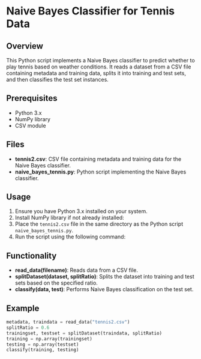 # Naive Bayes Classifier for Tennis Data

## Overview
This Python script implements a Naive Bayes classifier to predict whether to play tennis based on weather conditions. It reads a dataset from a CSV file containing metadata and training data, splits it into training and test sets, and then classifies the test set instances.

## Prerequisites
- Python 3.x
- NumPy library
- CSV module

## Files
- **tennis2.csv**: CSV file containing metadata and training data for the Naive Bayes classifier.
- **naive_bayes_tennis.py**: Python script implementing the Naive Bayes classifier.

## Usage
1. Ensure you have Python 3.x installed on your system.
2. Install NumPy library if not already installed:
3. Place the `tennis2.csv` file in the same directory as the Python script `naive_bayes_tennis.py`.
4. Run the script using the following command:

## Functionality
- **read_data(filename)**: Reads data from a CSV file.
- **splitDataset(dataset, splitRatio)**: Splits the dataset into training and test sets based on the specified ratio.
- **classify(data, test)**: Performs Naive Bayes classification on the test set.

## Example
```python
metadata, traindata = read_data("tennis2.csv")
splitRatio = 0.6
trainingset, testset = splitDataset(traindata, splitRatio)
training = np.array(trainingset)
testing = np.array(testset)
classify(training, testing)
